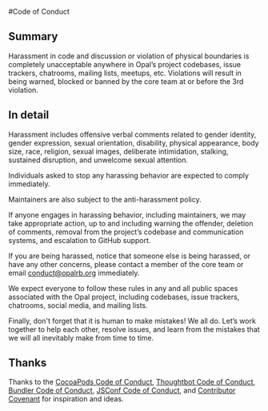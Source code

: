 #Code of Conduct

## Summary

Harassment in code and discussion or violation of physical boundaries is completely unacceptable anywhere in Opal’s project codebases, issue trackers, chatrooms, mailing lists, meetups, etc. Violations will result in being warned, blocked or banned by the core team at or before the 3rd violation.

## In detail

Harassment includes offensive verbal comments related to gender identity, gender expression, sexual orientation, disability, physical appearance, body size, race, religion, sexual images, deliberate intimidation, stalking, sustained disruption, and unwelcome sexual attention.

Individuals asked to stop any harassing behavior are expected to comply immediately.

Maintainers are also subject to the anti-harassment policy.

If anyone engages in harassing behavior, including maintainers, we may take appropriate action, up to and including warning the offender, deletion of comments, removal from the project’s codebase and communication systems, and escalation to GitHub support.

If you are being harassed, notice that someone else is being harassed, or have any other concerns, please contact a member of the core team or email <conduct@opalrb.org> immediately.

We expect everyone to follow these rules in any and all public spaces associated with the Opal project, including codebases, issue trackers, chatrooms, social media, and mailing lists. 

Finally, don't forget that it is human to make mistakes! We all do. Let’s work together to help each other, resolve issues, and learn from the mistakes that we will all inevitably make from time to time.

## Thanks

Thanks to the [CocoaPods Code of Conduct](https://github.com/CocoaPods/CocoaPods/blob/master/CODE_OF_CONDUCT.md), [Thoughtbot Code of Conduct](https://thoughtbot.com/open-source-code-of-conduct), [Bundler Code of Conduct](http://bundler.io/conduct.html), [JSConf Code of Conduct](http://jsconf.com/codeofconduct.html), and [Contributor Covenant](http://contributor-covenant.org/) for inspiration and ideas.
